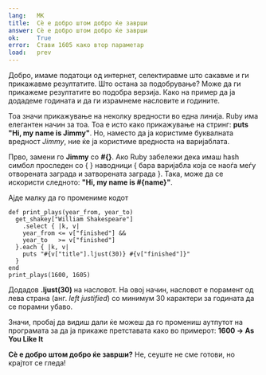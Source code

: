 ```yaml
---
lang:   MK
title:  Сѐ е добро штом добро ќе заврши
answer: Сѐ е добро штом добро ќе заврши
ok:     True
error:  Стави 1605 како втор параметар
load:   prev
---
```


Добро, имаме податоци од интернет, селектиравме што сакавме и ги прикажавме резултатите.
Што остана за подобрување? Може да ги прикажеме резултатите во подобра верзија. Како на пример
да ја додадеме годината и да ги израмнеме насловите и годините.

Тоа значи прикажување на неколку вредности во една линија. Ruby има елегантен начин
за тоа. Тоа е исто како прикажување на стринг: __puts "Hi, my name is Jimmy"__.
Но, наместо да ја користиме буквалната вредност _Jimmy_, ние ќе ја користиме вредноста на варијаблата.

Прво, замени го __Jimmy__ со __#{}__. Ако Ruby забележи дека имаш hash симбол проследен со { } наводници
{ бара варијабла која се наоѓа меѓу отворената заграда и затворената заграда }.
Така, може да се искористи следното: __"Hi, my name is \#{name}"__.

Ајде малку да го промениме кодот

    def print_plays(year_from, year_to)
      get_shakey["William Shakespeare"]
        .select { |k, v|
        year_from <= v["finished"] &&
        year_to   >= v["finished"]
      }.each { |k, v|
        puts "#{v["title"].ljust(30)} #{v["finished"]}"
      }
    end
    print_plays(1600, 1605)

Додадов __.ljust(30)__ на насловот. На овој начин, насловот е порамент од лева страна (анг. _left justified_) со минимум 30 карактери
за годината да се порамни убаво.

Значи, пробај да видиш дали ќе можеш да го промениш аутпутот на програмата за да ја прикаже претставата како во примерот:
__1600 -> As You Like It__

__Сѐ е добро штом добро ќе заврши?__ Не, сеуште не сме готови, но крајтот се гледа!

